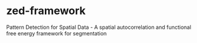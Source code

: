 # zed-framework
Pattern Detection for Spatial Data - A spatial autocorrelation and functional free energy framework for segmentation
